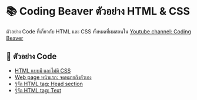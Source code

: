 # 📚 Coding Beaver ตัวอย่าง HTML & CSS

ตัวอย่าง Code ที่เกี่ยวกับ HTML และ CSS ทั้งหมดที่ผมสอนใน [Youtube channel: Coding Beaver](https://www.youtube.com/channel/UCNPxaf4kKjkNkP9hgtwdb5w)

## 📖 ตัวอย่าง Code
- [HTML แบบมี และไม่มี CSS](https://github.com/IamFudgy/coding-beaver-html-css-examples/tree/master/styled-vs-unstyled-html)
- [Web page หน้าแรก: จดหมายถึงตัวเอง](https://github.com/IamFudgy/coding-beaver-html-css-examples/blob/master/first-web-page/index.html)
- [รู้จัก HTML tag: Head section](https://github.com/IamFudgy/coding-beaver-html-css-examples/blob/master/head-section)
- [รู้จัก HTML tag: Text](https://github.com/IamFudgy/coding-beaver-html-css-examples/blob/master/text)
